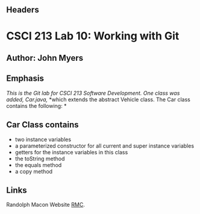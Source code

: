 ## Headers

# CSCI 213 Lab 10: Working with Git
## Author: John Myers

## Emphasis

*This is the Git lab for CSCI 213 Software Development. One class was added, Car.java,*
*which extends the abstract Vehicle class. The Car class contains the following: *

## Car Class contains

* two instance variables
* a parameterized constructor for all current and super instance variables
* getters for the instance variables in this class
* the toString method
* the equals method
* a copy method

## Links

Randolph Macon Website [RMC](https://www.rmc.edu/).